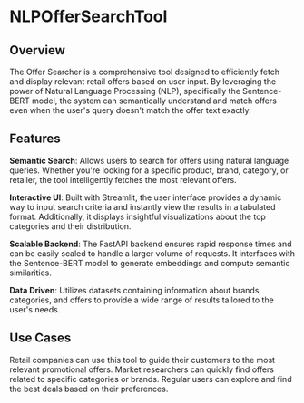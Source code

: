 # NLPOfferSearchTool

## Overview
The Offer Searcher is a comprehensive tool designed to efficiently fetch and display relevant retail offers based on user input. By leveraging the power of Natural Language Processing (NLP), specifically the Sentence-BERT model, the system can semantically understand and match offers even when the user's query doesn't match the offer text exactly.

## Features
**Semantic Search**:  Allows users to search for offers using natural language queries. Whether you're looking for a specific product, brand, category, or retailer, the tool intelligently fetches the most relevant offers.

**Interactive UI**: Built with Streamlit, the user interface provides a dynamic way to input search criteria and instantly view the results in a tabulated format. Additionally, it displays insightful visualizations about the top categories and their distribution.

**Scalable Backend**: The FastAPI backend ensures rapid response times and can be easily scaled to handle a larger volume of requests. It interfaces with the Sentence-BERT model to generate embeddings and compute semantic similarities.

**Data Driven**: Utilizes datasets containing information about brands, categories, and offers to provide a wide range of results tailored to the user's needs.

## Use Cases
Retail companies can use this tool to guide their customers to the most relevant promotional offers.
Market researchers can quickly find offers related to specific categories or brands.
Regular users can explore and find the best deals based on their preferences.
